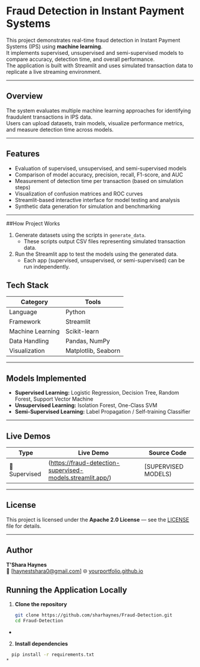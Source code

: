 
# Fraud Detection in Instant Payment Systems

This project demonstrates real-time fraud detection in Instant Payment Systems (IPS) using **machine learning**.  
It implements supervised, unsupervised and semi-supervised models to compare accuracy, detection time, and overall performance.  
The application is built with Streamlit and uses simulated transaction data to replicate a live streaming environment.

---

## Overview

The system evaluates multiple machine learning approaches for identifying fraudulent transactions in IPS data.  
Users can upload datasets, train models, visualize performance metrics, and measure detection time across models.

---

## Features

- Evaluation of supervised, unsupervised, and semi-supervised models  
- Comparison of model accuracy, precision, recall, F1-score, and AUC  
- Measurement of detection time per transaction (based on simulation steps)  
- Visualization of confusion matrices and ROC curves  
- Streamlit-based interactive interface for model testing and analysis  
- Synthetic data generation for simulation and benchmarking  

---
##How Project Works
1. Generate datasets using the scripts in `generate_data`.  
   - These scripts output CSV files representing simulated transaction data.  
2. Run the Streamlit app to test the models using the generated data.  
   - Each app (supervised, unsupervised, or semi-supervised) can be run independently.

## Tech Stack

| Category | Tools |
|-----------|--------|
| Language | Python |
| Framework | Streamlit |
| Machine Learning | Scikit-learn |
| Data Handling | Pandas, NumPy |
| Visualization | Matplotlib, Seaborn |

---

## Models Implemented

- **Supervised Learning:** Logistic Regression, Decision Tree, Random Forest, Support Vector Machine  
- **Unsupervised Learning:** Isolation Forest, One-Class SVM  
- **Semi-Supervised Learning:** Label Propagation / Self-training Classifier  

---
## Live Demos

| Type | Live Demo | Source Code |
|------|------------|--------------|
| 🧩 Supervised | (https://fraud-detection-supervised-models.streamlit.app/) | [SUPERVISED MODELS) |
---

## License
This project is licensed under the **Apache 2.0 License** — see the [LICENSE](./LICENSE) file for details.

---

## Author
**T'Shara Haynes**  
📧 [haynestshara0@gmail.com]
🌐 [yourportfolio.github.io](https://yourportfolio.github.io)

## Running the Application Locally

1. **Clone the repository**
   ```bash
   git clone https://github.com/sharhaynes/Fraud-Detection.git
   cd Fraud-Detection
*
2. **Install dependencies**
 ```bash
   pip install -r requirements.txt
*


